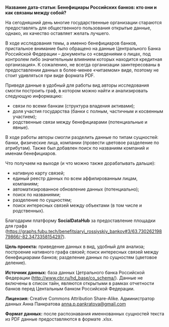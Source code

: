 **Название дата-статьи: Бенефициары Российских банков: кто они и как связаны между собой?**

На сегодняшний день многие государственные организации стараются предоставлять для общественного пользования открытые данные, однако, их качество оставляет желать лучшего.

В ходе исследования темы, а именно бенефициаров банков, пристальное внимание было обращено на данные Центрального Банка Российской Федерации – документы со «сведениями о лицах, под контролем либо значительным влиянием которых находится кредитная организация». К сожалению, не всегда организации заинтересованы в предоставлении данных в более-менее «читаемом» виде, поэтому не стоит удивляться при виде формата PDF.

Приведя данные в удобный для работы вид авторы исследования смогли построить граф, в котором можно найти и анализировать следующую информацию:
- связи по всеми банкам (структура владения активами);
- доля участия государства (банки с полным, частичным и косвенным участием);
- родственные связи между бенефициарами (потенциальные и явные).

В ходе работы авторы смогли разделить данные по типам сущностей: банки, физические лица, компании (провести цветовое разделение по атрибутам). Также был добавлен поиск по названиям компаний и именам бенефициаров.

Что получаем на выходе (и что можно также дорабатывать дальше):
- нативную карту связей;
- единый реестр данных по всем аффилированным лицам, компаниям;
- автоматизированное обновление данных (потенциально);
- поиск по названиями;
- разделение по сущностям;
- поиск интересных связей между объектами (в том числе и родственных).

Благодарим платформу **SocialDataHub** за предоставление площадки для графа (https://graphs.fubu.tech/benefitsiaryi_rossiyskiy_bankov#3/63.73026219879866/-82.3473358154297).

**Цель проекта:** приведение данных в вид, удобный для анализа; построение нативного графа связей; поиск интересных связей между бенефициарами банков; разделение данных по сущностям (цветовое деление).

**Источник данных:** база данных Цетрального банка Российской Федерации (http://www.cbr.ru/hd_base/co_schema/). Данные не включены в список тайн, являются открытыми в рамках отчетности банков перед Центальным банком Российской Федерации.

**Лицензия:** Creative Commons Attribution Share-Alike. Администратор данных Анна Панкратова anna.p.pankratova@gmail.com

**Формат данных:** после распознавания именнованных сущностей текста из PDF данные предоставляются в формате .xlsx.
